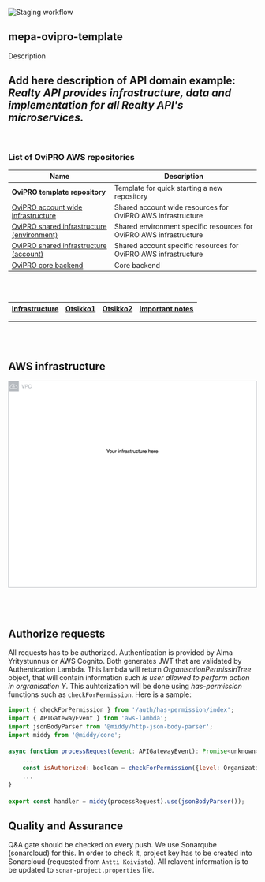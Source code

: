 ![Staging workflow](https://github.com/almamedia/mepa-ovipro-api-template/actions/workflows/main-pipeline.yml/badge.svg)


## mepa-ovipro-template

Description

**Add here description of API domain**
example:
_Realty API provides infrastructure, data and implementation for all Realty API's microservices._
---

<br/>

### List of OviPRO AWS repositories

| Name                                                                    | Description                                    |
| ----------------------------------------------------------------------- | ---------------------------------------------- |
| **OviPRO template repository**   | Template for quick starting a new repository                            |
| [OviPRO account wide infrastructure](https://github.com/almamedia/mepa-ovipro-common)| Shared account wide resources for OviPRO AWS infrastructure |
| [OviPRO shared infrastructure (environment)](https://github.com/almamedia/mepa-ovipro-common-environment)| Shared environment specific resources for OviPRO AWS infrastructure |
| [OviPRO shared infrastructure (account)](https://github.com/almamedia/mepa-ovipro-common-account)| Shared account specific resources for OviPRO AWS infrastructure |
| [OviPRO core backend](https://github.com/almamedia/mepa-ovipro-core-backend)       | Core backend                          |

<br/><br/>

| [Infrastructure](#aws-infrastructure) | [Otsikko1](#running) | [Otsikko2](#tests) | [Important notes](#important) |
| :-------------------------------: | :-----------------: | :-------------: | :---------------------------: |

---

<br/><br/>

## AWS infrastructure

![Current infrastructure](./infra/docs/infra.drawio.png)

<br/><br/>

## Authorize requests
All requests has to be authorized. Authentication is provided by Alma Yritystunnus or AWS Cognito. Both generates JWT that are validated by Authentication Lambda. This lambda will return _OrganisationPermissinTree_ object, that will contain information such _is user allowed to perform action in orgranisation Y_.
This auhtorization will be done using _has-permission_ functions such as `checkForPermission`. Here is a sample:
```javascript
import { checkForPermission } from '/auth/has-permission/index';
import { APIGatewayEvent } from 'aws-lambda';
import jsonBodyParser from '@middy/http-json-body-parser';
import middy from '@middy/core';

async function processRequest(event: APIGatewayEvent): Promise<unknown> {
    ...
    const isAuthorized: boolean = checkForPermission({level: OrganizationUnitLevel.CUSTOMER, organizationId: 12345, permission: PermissionType.PRO_VIEWER}, event.requestContext, false);
    ...
}

export const handler = middy(processRequest).use(jsonBodyParser());

```

## Quality and Assurance
Q&A gate should be checked on every push. We use Sonarqube (sonarcloud) for this. In order to check it, project key has to be created into Sonarcloud (requested from `Antti Koivisto`). All relavent information is to be updated to `sonar-project.properties` file.
